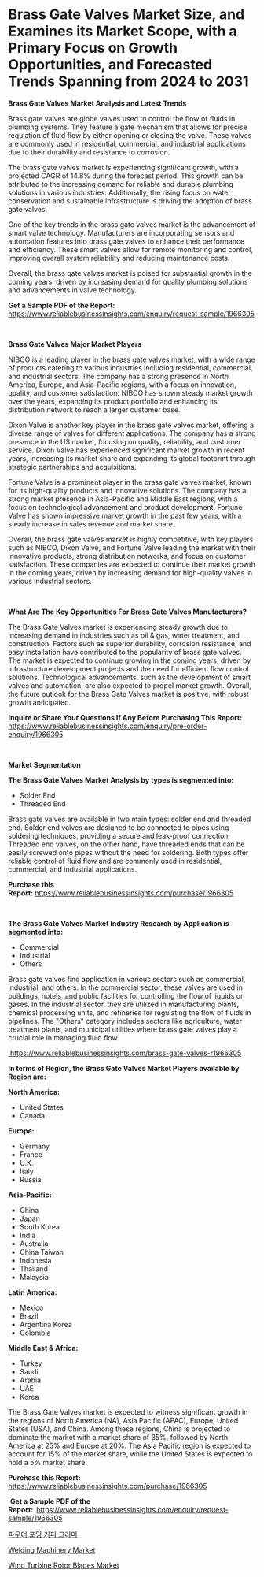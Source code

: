 <p><h1>Brass Gate Valves Market Size, and Examines its Market Scope, with a Primary Focus on Growth Opportunities, and Forecasted Trends Spanning from 2024 to 2031</h1></p><p><strong>Brass Gate Valves Market Analysis and Latest Trends</strong></p>
<p><p>Brass gate valves are globe valves used to control the flow of fluids in plumbing systems. They feature a gate mechanism that allows for precise regulation of fluid flow by either opening or closing the valve. These valves are commonly used in residential, commercial, and industrial applications due to their durability and resistance to corrosion.</p><p>The brass gate valves market is experiencing significant growth, with a projected CAGR of 14.8% during the forecast period. This growth can be attributed to the increasing demand for reliable and durable plumbing solutions in various industries. Additionally, the rising focus on water conservation and sustainable infrastructure is driving the adoption of brass gate valves.</p><p>One of the key trends in the brass gate valves market is the advancement of smart valve technology. Manufacturers are incorporating sensors and automation features into brass gate valves to enhance their performance and efficiency. These smart valves allow for remote monitoring and control, improving overall system reliability and reducing maintenance costs.</p><p>Overall, the brass gate valves market is poised for substantial growth in the coming years, driven by increasing demand for quality plumbing solutions and advancements in valve technology.</p></p>
<p><strong>Get a Sample PDF of the Report:&nbsp;</strong> <a href="https://www.reliablebusinessinsights.com/enquiry/request-sample/1966305">https://www.reliablebusinessinsights.com/enquiry/request-sample/1966305</a></p>
<p>&nbsp;</p>
<p><strong>Brass Gate Valves Major Market Players</strong></p>
<p><p>NIBCO is a leading player in the brass gate valves market, with a wide range of products catering to various industries including residential, commercial, and industrial sectors. The company has a strong presence in North America, Europe, and Asia-Pacific regions, with a focus on innovation, quality, and customer satisfaction. NIBCO has shown steady market growth over the years, expanding its product portfolio and enhancing its distribution network to reach a larger customer base.</p><p>Dixon Valve is another key player in the brass gate valves market, offering a diverse range of valves for different applications. The company has a strong presence in the US market, focusing on quality, reliability, and customer service. Dixon Valve has experienced significant market growth in recent years, increasing its market share and expanding its global footprint through strategic partnerships and acquisitions.</p><p>Fortune Valve is a prominent player in the brass gate valves market, known for its high-quality products and innovative solutions. The company has a strong market presence in Asia-Pacific and Middle East regions, with a focus on technological advancement and product development. Fortune Valve has shown impressive market growth in the past few years, with a steady increase in sales revenue and market share.</p><p>Overall, the brass gate valves market is highly competitive, with key players such as NIBCO, Dixon Valve, and Fortune Valve leading the market with their innovative products, strong distribution networks, and focus on customer satisfaction. These companies are expected to continue their market growth in the coming years, driven by increasing demand for high-quality valves in various industrial sectors.</p></p>
<p>&nbsp;</p>
<p><strong>What Are The Key Opportunities For Brass Gate Valves Manufacturers?</strong></p>
<p><p>The Brass Gate Valves market is experiencing steady growth due to increasing demand in industries such as oil & gas, water treatment, and construction. Factors such as superior durability, corrosion resistance, and easy installation have contributed to the popularity of brass gate valves. The market is expected to continue growing in the coming years, driven by infrastructure development projects and the need for efficient flow control solutions. Technological advancements, such as the development of smart valves and automation, are also expected to propel market growth. Overall, the future outlook for the Brass Gate Valves market is positive, with robust growth anticipated.</p></p>
<p><strong>Inquire or Share Your Questions If Any Before Purchasing This Report:</strong> <a href="https://www.reliablebusinessinsights.com/enquiry/pre-order-enquiry/1966305">https://www.reliablebusinessinsights.com/enquiry/pre-order-enquiry/1966305</a></p>
<p>&nbsp;</p>
<p><strong>Market Segmentation</strong></p>
<p><strong>The Brass Gate Valves Market Analysis by types is segmented into:</strong></p>
<p><ul><li>Solder End</li><li>Threaded End</li></ul></p>
<p><p>Brass gate valves are available in two main types: solder end and threaded end. Solder end valves are designed to be connected to pipes using soldering techniques, providing a secure and leak-proof connection. Threaded end valves, on the other hand, have threaded ends that can be easily screwed onto pipes without the need for soldering. Both types offer reliable control of fluid flow and are commonly used in residential, commercial, and industrial applications.</p></p>
<p><strong>Purchase this Report:&nbsp;</strong><a href="https://www.reliablebusinessinsights.com/purchase/1966305">https://www.reliablebusinessinsights.com/purchase/1966305</a></p>
<p>&nbsp;</p>
<p><strong>The Brass Gate Valves Market Industry Research by Application is segmented into:</strong></p>
<p><ul><li>Commercial</li><li>Industrial</li><li>Others</li></ul></p>
<p><p>Brass gate valves find application in various sectors such as commercial, industrial, and others. In the commercial sector, these valves are used in buildings, hotels, and public facilities for controlling the flow of liquids or gases. In the industrial sector, they are utilized in manufacturing plants, chemical processing units, and refineries for regulating the flow of fluids in pipelines. The "Others" category includes sectors like agriculture, water treatment plants, and municipal utilities where brass gate valves play a crucial role in managing fluid flow.</p></p>
<p><a href="https://www.reliablebusinessinsights.com/brass-gate-valves-r1966305">&nbsp;https://www.reliablebusinessinsights.com/brass-gate-valves-r1966305</a></p>
<p><strong>In terms of Region, the Brass Gate Valves Market Players available by Region are:</strong></p>
<p>
    <p> <strong> North America: </strong>
        <ul>
            <li>United States</li>
            <li>Canada</li>
        </ul>
        </p> 
    <p> <strong> Europe: </strong>
        <ul>
            <li>Germany</li>
            <li>France</li>
            <li>U.K.</li>
            <li>Italy</li>
            <li>Russia</li>
        </ul>
        </p> 
    <p> <strong> Asia-Pacific: </strong>
        <ul>
            <li>China</li>
            <li>Japan</li>
            <li>South Korea</li>
            <li>India</li>
            <li>Australia</li>
            <li>China Taiwan</li>
            <li>Indonesia</li>
            <li>Thailand</li>
            <li>Malaysia</li>
        </ul>
        </p> 
    <p> <strong> Latin America: </strong>
        <ul>
            <li>Mexico</li>
            <li>Brazil</li>
            <li>Argentina Korea</li>
            <li>Colombia</li>
        </ul>
        </p> 
    <p> <strong> Middle East & Africa: </strong>
        <ul>
            <li>Turkey</li>
            <li>Saudi</li>
            <li>Arabia</li>
            <li>UAE</li>
            <li>Korea</li>
        </ul>
    </p>
    </p>
<p><p>The Brass Gate Valves market is expected to witness significant growth in the regions of North America (NA), Asia Pacific (APAC), Europe, United States (USA), and China. Among these regions, China is projected to dominate the market with a market share of 35%, followed by North America at 25% and Europe at 20%. The Asia Pacific region is expected to account for 15% of the market share, while the United States is expected to hold a 5% market share.</p></p>
<p><strong>Purchase this Report: </strong><a href="https://www.reliablebusinessinsights.com/purchase/1966305">https://www.reliablebusinessinsights.com/purchase/1966305</a></p>
<p>&nbsp;<strong>Get a Sample PDF of the Report:&nbsp;&nbsp;</strong><a href="https://www.reliablebusinessinsights.com/enquiry/request-sample/1966305">https://www.reliablebusinessinsights.com/enquiry/request-sample/1966305</a></p>
<p><strong></strong></p>
<p><p><a href="https://github.com/Jackieshlerin98056/Market-Research-Report-List-1/blob/main/9992173169738.md">파우더 포밍 커피 크리머</a></p><p><a href="https://github.com/qrkceaah30/Market-Research-Report-List-1/blob/main/welding-machinery-market.md">Welding Machinery Market</a></p><p><a href="https://github.com/caicuccucga/Market-Research-Report-List-1/blob/main/wind-turbine-rotor-blades-market.md">Wind Turbine Rotor Blades Market</a></p></p>